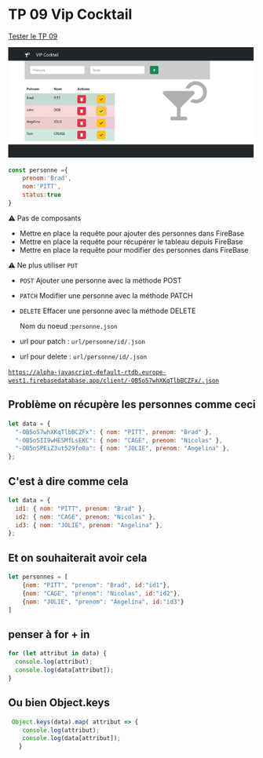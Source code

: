 # TP 09 Vip Cocktail
[Tester le TP 09](https://www.sevenvalley.fr/tp-javascript/tp6/index.html) 

<img src="../../img/tp/tp6.webp" width="500">


```js
const personne ={
    prenom:'Brad',
    nom:'PITT',
    status:true
}
```
:warning: Pas de composants


- Mettre en place la requête  pour ajouter des personnes dans FireBase
- Mettre en place la requête  pour récupérer le tableau depuis FireBase
- Mettre en place la requête  pour  modifier des personnes dans FireBase

  
:warning: Ne plus utiliser <code>PUT</code>  
- <code>POST</code> Ajouter une personne avec la méthode POST  
- <code>PATCH</code> Modifier une personne avec la méthode PATCH  
- <code>DELETE</code> Effacer une personne avec la méthode DELETE   
  
  Nom du noeud :<code>personne.json</code>  
- url pour patch : <code>url/personne/id/.json</code>
- url pour delete : <code>url/personne/id/.json</code>
  
  
 <code>https://alpha-javascript-default-rtdb.europe-west1.firebasedatabase.app/client/-OB5oS7whXKqTlbBCZFx/.json</code>

## Problème on récupère les personnes comme ceci

```js
let data = {
  "-OB5oS7whXKqTlbBCZFx": { nom: "PITT", prenom: "Brad" },
  "-OB5oSII9wHESMfLsEKC": { nom: "CAGE", prenom: "Nicolas" },
  "-OB5oSPEiZ3ut529fo0a": { nom: "JOLIE", prenom: "Angelina" },
};
```

## C'est à dire comme cela

```js
let data = {
  id1: { nom: "PITT", prenom: "Brad" },
  id2: { nom: "CAGE", prenom: "Nicolas" },
  id3: { nom: "JOLIE", prenom: "Angelina" },
};
```

## Et on souhaiterait avoir cela

```js
let personnes = [
    {nom: "PITT", "prenom": "Brad", id:"id1"},
    {nom: "CAGE", "prenom": "Nicolas", id:"id2"},
    {nom: "JOLIE", "prenom": "Angelina", id:"id3"}
]
```

## penser à for + in

```js
for (let attribut in data) {
  console.log(attribut);
  console.log(data[attribut]);
}
```

## Ou bien Object.keys

```js
 Object.keys(data).map( attribut => {
    console.log(attribut);
    console.log(data[attribut]);
   }
```